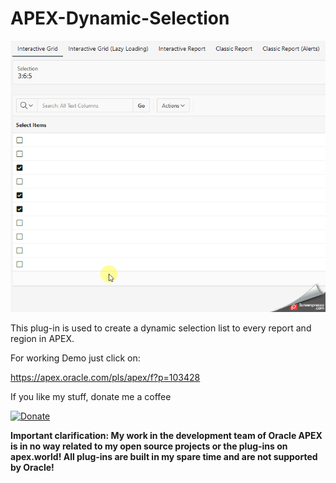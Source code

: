  # APEX-Dynamic-Selection

![Screenshot](https://github.com/RonnyWeiss/APEX-Dynamic-Selection/blob/master/screenshot.gif?raw=true)

This plug-in is used to create a dynamic selection list to every report and region in APEX.

For working Demo just click on:

https://apex.oracle.com/pls/apex/f?p=103428

If you like my stuff, donate me a coffee

[![Donate](https://img.shields.io/badge/Donate-PayPal-green.svg)](https://www.paypal.me/RonnyW1)

**Important clarification: My work in the development team of Oracle APEX is in no way related to my open source projects or the plug-ins on apex.world! All plug-ins are built in my spare time and are not supported by Oracle!**